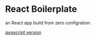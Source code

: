 # React Boilerplate

an React app build from zero configration.

[javascript version](https://github.com/islamghany/react-boilerplate)
